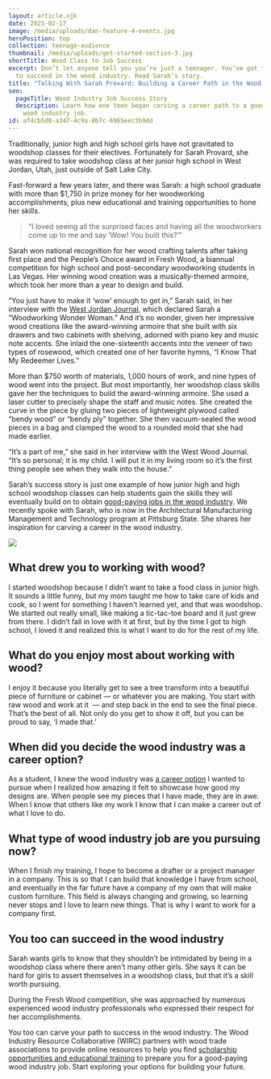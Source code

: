 ```yaml
---
layout: article.njk
date: 2025-02-17
image: /media/uploads/dan-feature-4-events.jpg
heroPosition: top
collection: teenage-audience
thumbnail: /media/uploads/get-started-section-3.jpg
shortTitle: Wood Class to Job Success
excerpt: Don’t let anyone tell you you’re just a teenager. You’ve got the skills
  to succeed in the wood industry. Read Sarah’s story.
title: "Talking With Sarah Provard: Building a Career Path in the Wood Industry"
seo:
  pageTitle: Wood Industry Job Success Story
  description: Learn how one teen began carving a career path to a good-paying
    wood industry job.
id: af4cb5d0-a347-4c9a-8b7c-6965eec3b9dd
---
```

Traditionally, junior high and high school girls have not gravitated to woodshop classes for their electives. Fortunately for Sarah Provard, she was required to take woodshop class at her junior high school in West Jordan, Utah, just outside of Salt Lake City.

Fast-forward a few years later, and there was Sarah: a high school graduate with more than $1,750 in prize money for her woodworking accomplishments, plus new educational and training opportunities to hone her skills.

> “I loved seeing all the surprised faces and having all the woodworkers come up to me and say ‘Wow! You built this?’” 

Sarah won national recognition for her wood crafting talents after taking first place and the People’s Choice award in Fresh Wood, a biannual competition for high school and post-secondary woodworking students in Las Vegas. Her winning wood creation was a musically-themed armoire, which took her more than a year to design and build.

“You just have to make it ‘wow’ enough to get in,” Sarah said, in her interview with the [West Jordan Journal](https://www.westjordanjournal.com/2017/08/31/153896/woodworking-wonder-woman), which declared Sarah a “Woodworking Wonder Woman.” And it’s no wonder, given her impressive wood creations like the award-winning armoire that she built with six drawers and two cabinets with shelving, adorned with piano key and music note accents. She inlaid the one-sixteenth accents into the veneer of two types of rosewood, which created one of her favorite hymns, “I Know That My Redeemer Lives.”

More than $750 worth of materials, 1,000 hours of work, and nine types of wood went into the project. But most importantly, her woodshop class skills gave her the techniques to build the award-winning armoire. She used a laser cutter to precisely shape the staff and music notes. She created the curve in the piece by gluing two pieces of lightweight plywood called “bendy wood” or “bendy ply” together. She then vacuum-sealed the wood pieces in a bag and clamped the wood to a rounded mold that she had made earlier.

“It’s a part of me,” she said in her interview with the West Wood Journal. “It’s so personal; it is my child. I will put it in my living room so it’s the first thing people see when they walk into the house.”

Sarah’s success story is just one example of how junior high and high school woodshop classes can help students gain the skills they will eventually build on to obtain [good-paying jobs in the wood industry](https://youwood.com/why-wood/). We recently spoke with Sarah, who is now in the Architectural Manufacturing Management and Technology program at Pittsburg State. She shares her inspiration for carving a career in the wood industry.

![](/media/uploads/sarah-provard-min.jpg)

## What drew you to working with wood?

I started woodshop because I didn’t want to take a food class in junior high. It sounds a little funny, but my mom taught me how to take care of kids and cook, so I went for something I haven’t learned yet, and that was woodshop. We started out really small, like making a tic-tac-toe board and it just grew from there. I didn’t fall in love with it at first, but by the time I got to high school, I loved it and realized this is what I want to do for the rest of my life.

## What do you enjoy most about working with wood?

I enjoy it because you literally get to see a tree transform into a beautiful piece of furniture or cabinet — or whatever you are making. You start with raw wood and work at it  — and step back in the end to see the final piece. That’s the best of all. Not only do you get to show it off, but you can be proud to say, ‘I made that.’

## When did you decide the wood industry was a career option?

As a student, I knew the wood industry was [a career option](https://youwood.com/careers/) I wanted to pursue when I realized how amazing it felt to showcase how good my designs are. When people see my pieces that I have made, they are in awe. When I know that others like my work I know that I can make a career out of what I love to do.

## What type of wood industry job are you pursuing now?

When I finish my training, I hope to become a drafter or a project manager in a company. This is so that I can build that knowledge I have from school, and eventually in the far future have a company of my own that will make custom furniture. This field is always changing and growing, so learning never stops and I love to learn new things. That is why I want to work for a company first.

## You too can succeed in the wood industry

Sarah wants girls to know that they shouldn’t be intimidated by being in a woodshop class where there aren’t many other girls. She says it can be hard for girls to assert themselves in a woodshop class, but that it’s a skill worth pursuing.

During the Fresh Wood competition, she was approached by numerous experienced wood industry professionals who expressed their respect for her accomplishments. 

You too can carve your path to success in the wood industry. The Wood Industry Resource Collaborative (WIRC) partners with wood trade associations to provide online resources to help you find [scholarship opportunities and educational training](https://youwood.com/get-started/) to prepare you for a good-paying wood industry job. Start exploring your options for building your future.